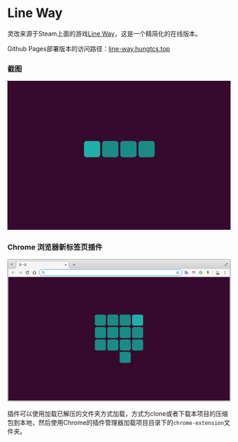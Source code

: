 Line Way
====

灵改来源于Steam上面的游戏[Line Way](https://store.steampowered.com/app/661430/LineWay/)，这是一个精简化的在线版本。

Github Pages部署版本的访问路径：[line-way.hungtcs.top](http://line-way.hungtcs.top)


### 截图

![](./doc/images/screenshot.gif)


### Chrome 浏览器新标签页插件

![](./doc/images/screenshot-chrome.png)

插件可以使用加载已解压的文件夹方式加载，方式为clone或者下载本项目的压缩包到本地，然后使用Chrome的插件管理器加载项目目录下的`chrome-extension`文件夹。
